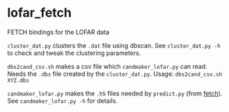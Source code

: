 # lofar_fetch
FETCH bindings for the LOFAR data

`cluster_dat.py` clusters the `.dat` file using dbscan. See `cluster_dat.py -h` to check and tweak the clustering parameters.

`dbs2cand_csv.sh` makes a csv file which `candmaker_lofar.py` can read. Needs the `.dbs` file created by the `cluster_dat.py`. Usage: `dbs2cand_csv.sh XYZ.dbs`

`candmaker_lofar.py` makes the `.h5` files needed by `predict.py` (from [fetch](https://github.com/devanshkv/fetch)). See `candmaker_lofar.py -h` for details.
